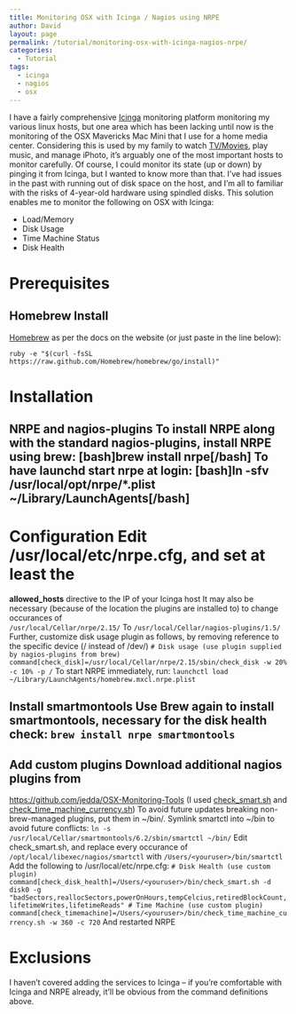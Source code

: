 ```yaml
---
title: Monitoring OSX with Icinga / Nagios using NRPE
author: David
layout: page
permalink: /tutorial/monitoring-osx-with-icinga-nagios-nrpe/
categories:
  - Tutorial
tags:
  - icinga
  - nagios
  - osx
---
```

I have a fairly comprehensive [Icinga][1] monitoring platform monitoring my various linux hosts, but one area which has been lacking until now is the monitoring of the OSX Mavericks Mac Mini that I use for a home media center. Considering this is used by my family to watch <a title="Plex" href="http://plex.tv" target="_blank">TV/Movies</a>, play music, and manage iPhoto, it&#8217;s arguably one of the most important hosts to monitor carefully. Of course, I could monitor its state (up or down) by pinging it from Icinga, but I wanted to know more than that. I&#8217;ve had issues in the past with running out of disk space on the host, and I&#8217;m all to familiar with the risks of 4-year-old hardware using spindled disks. This solution enables me to monitor the following on OSX with Icinga:

  * Load/Memory
  * Disk Usage
  * Time Machine Status
  * Disk Health

<!--more-->

# Prerequisites

## Homebrew Install

<a title="Homebrew" href="http://brew.sh/" target="_blank">Homebrew</a> as per the docs on the website (or just paste in the line below):

`ruby -e "$(curl -fsSL https://raw.github.com/Homebrew/homebrew/go/install)"`

# Installation

## NRPE and nagios-plugins To install NRPE along with the standard nagios-plugins, install NRPE using brew: [bash]brew install nrpe[/bash] To have launchd start nrpe at login: [bash]ln -sfv /usr/local/opt/nrpe/*.plist ~/Library/LaunchAgents[/bash]

# Configuration Edit /usr/local/etc/nrpe.cfg, and set at least the

**allowed_hosts** directive to the IP of your Icinga host It may also be necessary (because of the location the plugins are installed to) to change occurances of  
`/usr/local/Cellar/nrpe/2.15/` To `/usr/local/Cellar/nagios-plugins/1.5/` Further, customize disk usage plugin as follows, by removing reference to the specific device (/ instead of /dev/<whatever>) `# Disk usage (use plugin supplied by nagios-plugins from brew) command[check_disk]=/usr/local/Cellar/nrpe/2.15/sbin/check_disk -w 20% -c 10% -p /` To start NRPE immediately, run: `launchctl load ~/Library/LaunchAgents/homebrew.mxcl.nrpe.plist`

## Install smartmontools Use Brew again to install smartmontools, necessary for the disk health check: `brew install nrpe smartmontools`

## Add custom plugins Download additional nagios plugins from

<a href="https://github.com/jedda/OSX-Monitoring-Tools" target="_blank">https://github.com/jedda/OSX-Monitoring-Tools</a> (I used <span class="css-truncate css-truncate-target"><a id="18a14441501fb6d3b2b859ec4fecb5fd-6da31795108d8cd5ee7326d82d9d4b0eb3edfa0f" class="js-directory-link" title="check_smart.sh" href="https://github.com/jedda/OSX-Monitoring-Tools/blob/master/check_smart.sh" target="_blank">check_smart.sh</a></span> and <span class="css-truncate css-truncate-target"><a id="e9adde12d25015ad2c8cfd0971bfe6c0-8123de00944c2d6f3d20bd103682602acd4ca1dd" class="js-directory-link" title="check_time_machine_currency.sh" href="https://github.com/jedda/OSX-Monitoring-Tools/blob/master/check_time_machine_currency.sh" target="_blank">check_time_machine_currency.sh</a></span>) To avoid future updates breaking non-brew-managed plugins, put them in ~/bin/. Symlink smartctl into ~/bin to avoid future conflicts: `ln -s /usr/local/Cellar/smartmontools/6.2/sbin/smartctl ~/bin/` Edit check_smart.sh, and replace every occurance of `/opt/local/libexec/nagios/smartctl` with `/Users/<youruser>/bin/smartctl` Add the following to /usr/local/etc/nrpe.cfg: `# Disk Health (use custom plugin) command[check_disk_health]=/Users/<youruser>/bin/check_smart.sh -d disk0 -g "badSectors,reallocSectors,powerOnHours,tempCelcius,retiredBlockCount,lifetimeWrites,lifetimeReads" # Time Machine (use custom plugin) command[check_timemachine]=/Users/<youruser>/bin/check_time_machine_currency.sh -w 360 -c 720` And restarted NRPE

# Exclusions

I haven&#8217;t covered adding the services to Icinga &#8211; if you&#8217;re comfortable with Icinga and NRPE already, it&#8217;ll be obvious from the command definitions above.

 [1]: http://www.icinga.org "Icinga"
